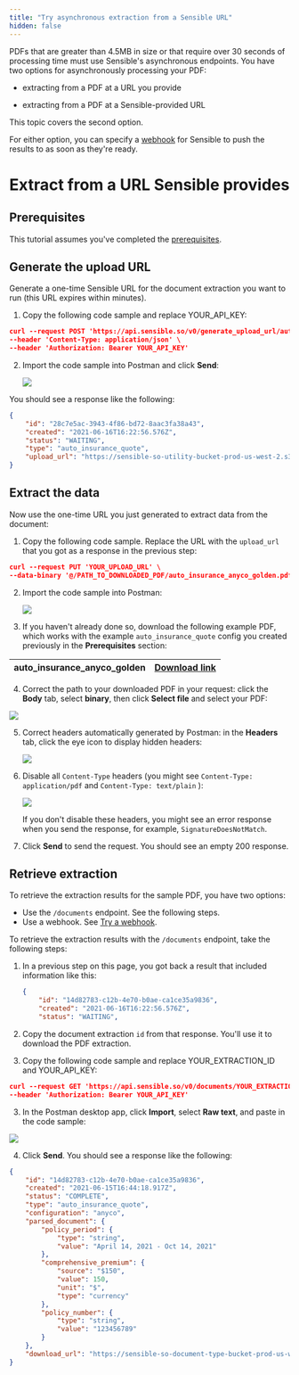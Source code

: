 ```yaml
---
title: "Try asynchronous extraction from a Sensible URL"
hidden: false
---
```


PDFs that are greater than 4.5MB in size or that require over 30 seconds of processing time must use Sensible's asynchronous endpoints. You have two options for asynchronously processing your PDF:

- extracting from a PDF at a URL you provide

- extracting from a PDF at a Sensible-provided URL 

This topic covers the second option. 

For either option, you can specify a [webhook](doc:api-tutorial-webhook) for Sensible to push the results to as soon as they're ready.

Extract from a URL Sensible provides
====

Prerequisites
----

This tutorial assumes you've completed the [prerequisites](doc:api-tutorial#section-prerequisites).


Generate the upload URL
----


Generate a one-time Sensible URL for the document extraction you want to run (this URL expires within minutes). 

  1. Copy the following code sample and replace YOUR_API_KEY:

```json
curl --request POST 'https://api.sensible.so/v0/generate_upload_url/auto_insurance_quote' \
--header 'Content-Type: application/json' \
--header 'Authorization: Bearer YOUR_API_KEY'
```

2. Import the code sample into Postman and click **Send**:

   ![](https://raw.githubusercontent.com/sensible-hq/sensible-docs/main/readme-sync/assets/v0/images/api_quickstart_postman_3.png)

You should see a response like the following:

```json
{
    "id": "28c7e5ac-3943-4f86-bd72-8aac3fa38a43",
    "created": "2021-06-16T16:22:56.576Z",
    "status": "WAITING",
    "type": "auto_insurance_quote",
    "upload_url": "https://sensible-so-utility-bucket-prod-us-west-2.s3.us-west-2.amazonaws.com/EXTRACTION_UPLOAD/sensible/fc3484c5-3f35-4129-bb29-0ad1291ee9f8/EXTRACTION/28c7e5ac-3943-4f86-bd72-8aac3fa38a43.pdf?AWSAccessKeyId=REDACTED&Expires=1623861476&Signature=REDACTED&x-amz-security-token=REDACTED"
}
```

Extract the data 
----


Now use the one-time URL you just generated to extract data from the document:

1. Copy the following code sample. Replace the URL with the `upload_url` that you got as a response in the previous step:

```json
curl --request PUT 'YOUR_UPLOAD_URL' \
--data-binary '@/PATH_TO_DOWNLOADED_PDF/auto_insurance_anyco_golden.pdf'
```

2. Import the code sample into Postman:

   ![](https://raw.githubusercontent.com/sensible-hq/sensible-docs/main/readme-sync/assets/v0/images/api_quickstart_postman_4.png)

3. If you haven't already done so, download the following example PDF, which works with the example `auto_insurance_quote` config you created previously in the **Prerequisites** section:

| auto_insurance_anyco_golden | [Download link](https://github.com/sensible-hq/sensible-docs/raw/main/readme-sync/assets/v0/pdfs/auto_insurance_anyco_golden.pdf) |
| --------------------------- | ------------------------------------------------------------ |

4. Correct the path to your downloaded PDF in your request: click the **Body** tab, select **binary**, then click **Select file** and select your PDF:

![](https://raw.githubusercontent.com/sensible-hq/sensible-docs/main/readme-sync/assets/v0/images/quickstart_postman_1.png)

5. Correct headers automatically generated by Postman: in the **Headers** tab, click the eye icon to display hidden headers:

   ![](https://raw.githubusercontent.com/sensible-hq/sensible-docs/main/readme-sync/assets/v0/images/api_quickstart_postman_headers_1.png)

6. Disable all `Content-Type` headers (you might see `Content-Type: application/pdf` and `Content-Type: text/plain` ):

   ![](https://raw.githubusercontent.com/sensible-hq/sensible-docs/main/readme-sync/assets/v0/images/api_quickstart_postman_headers_2.png)

   If you don't disable these headers, you might see an error response when you send the response, for example, `SignatureDoesNotMatch`.

7. Click **Send** to send the request. You should see an empty 200 response. 




Retrieve extraction
----

 To retrieve the extraction results for the sample PDF, you have two options:

- Use the `/documents` endpoint. See the following steps.
- Use a webhook. See [Try a webhook](doc:api-tutorial-webhook).


To retrieve the extraction results with the  `/documents` endpoint, take the following steps:


1. In a previous step on this page, you got back a result that included information like this:

   ```json
   {
       "id": "14d82783-c12b-4e70-b0ae-ca1ce35a9836",
       "created": "2021-06-16T16:22:56.576Z",
       "status": "WAITING",
   ```

2. Copy the document extraction `id` from that response. You'll use it to download the PDF extraction.

3. Copy the following code sample and replace YOUR_EXTRACTION_ID and YOUR_API_KEY:

```json
curl --request GET 'https://api.sensible.so/v0/documents/YOUR_EXTRACTION_ID' \
--header 'Authorization: Bearer YOUR_API_KEY'
```

3. In the Postman desktop app, click **Import**, select **Raw text**, and paste in the code sample:

![](https://raw.githubusercontent.com/sensible-hq/sensible-docs/main/readme-sync/assets/v0/images/api_quickstart_postman_2.png)

4. Click **Send**. You should see a response like the following:

```json
{
    "id": "14d82783-c12b-4e70-b0ae-ca1ce35a9836",
    "created": "2021-06-15T16:44:18.917Z",
    "status": "COMPLETE",
    "type": "auto_insurance_quote",
    "configuration": "anyco",
    "parsed_document": {
        "policy_period": {
            "type": "string",
            "value": "April 14, 2021 - Oct 14, 2021"
        },
        "comprehensive_premium": {
            "source": "$150",
            "value": 150,
            "unit": "$",
            "type": "currency"
        },
        "policy_number": {
            "type": "string",
            "value": "123456789"
        }
    },
    "download_url": "https://sensible-so-document-type-bucket-prod-us-west-2.s3.us-west-2.amazonaws.com/sensible/fc3484c5-3f35-4129-bb29-0ad1291ee9f8/EXTRACTION/14d82783-c12b-4e70-b0ae-ca1ce35a9836.pdf?AWSAccessKeyId=ASIAR355P7ASRMWOLX6W&Expires=1623790786&Signature=REDACTED-amz-security-token=REDACTED"
}
```


